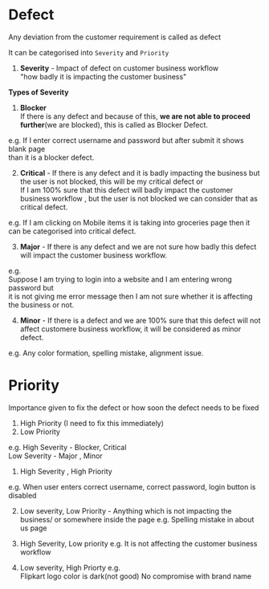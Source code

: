 # Defect

Any deviation from the customer requirement is called as defect

It can be categorised into `Severity` and `Priority`

1. **Severity** - Impact of defect on customer business workflow  
"how badly it is impacting the customer business"

**Types of Severity**

1. **Blocker**  
If there is any defect and because of this, **we are not able to proceed further**(we are blocked),
this is called as Blocker Defect.

e.g. If I enter correct username and password but after submit it shows blank page  
than it is a blocker defect.

2. **Critical** -
If there is any defect and it is badly impacting the business but the user is not blocked, this
will be my critical defect
or  
If I am 100% sure that this defect will badly impact the customer business workflow , but the user
is not blocked we can consider that as critical defect.

e.g. If I am clicking on Mobile items it is taking into groceries page then it can be categorised
into critical defect.  

3. **Major** - If there is any defect and we are not sure how badly this defect will impact the
customer business workflow.

e.g.  
Suppose I am trying to login into a website and I am entering wrong password but  
it is not giving me error message then I am not sure whether it is affecting the business or not.  

4. **Minor** - If there is a defect and we are 100% sure that this defect will not affect customere
business workflow, it will be considered as minor defect.  

e.g. Any color formation, spelling mistake, alignment issue.

# Priority

Importance given to fix the defect or how soon the defect needs to be fixed

1. High Priority (I need to fix this immediately)
2. Low Priority

e.g.
High Severity - Blocker, Critical  
Low Severity - Major , Minor

1. High Severity , High Priority

e.g. When user enters correct username, correct password, login button is disabled

2. Low severity, Low Priority  - Anything which is not impacting the business/ or
somewhere inside the page
e.g. Spelling mistake in about us page

3. High Severity, Low priority
e.g. It is not affecting the customer business workflow

4. Low severity, High Priorty
e.g.  
Flipkart logo color is dark(not good)
No compromise with brand name
